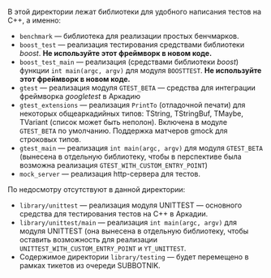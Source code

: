 В этой директории лежат библиотеки для удобного написания тестов на C++, а именно:

* `benchmark` — библиотека для реализации простых бенчмарков.
* `boost_test` — реализация тестирования средствами библиотеки _boost_. **Не используйте этот фреймворк в новом коде.**
* `boost_test_main` — реализация (средствами библиотеки _boost_) функции `int main(argc, argv)` для модуля `BOOSTTEST`. **Не используйте этот фреймворк в новом коде.**
* `gtest` — реализация модуля `GTEST_BETA` — средства для интеграции фреймворка _googletest_ в Аркадию
* `gtest_extensions` — реализация `PrintTo` (отладочной печати) для некоторых общеаркадийных типов: TString, TStringBuf, TMaybe, TVariant (список может быть неполон). Включена в модуле `GTEST_BETA` по умолчанию. Поддержка матчеров gmock для строковых типов.
* `gtest_main` — реализация `int main(argc, argv)` для модуля `GTEST_BETA` (вынесена в отдельную библиотеку, чтобы в перспективе была возможна реализация `GTEST_WITH_CUSTOM_ENTRY_POINT`)
* `mock_server` — реализация http-сервера для тестов.

По недосмотру отсутствуют в данной директории:

* `library/unittest` — реализация модуля UNITTEST — основного средства для тестирования тестов на С++ в Аркадии.
* `library/unittest/main` — реализация `int main(argc, argv)` для модуля UNITTEST (она вынесена в отдельную библиотеку, чтобы оставить возможность для реализации `UNITTEST_WITH_CUSTOM_ENTRY_POINT` и `YT_UNITTEST`.
* Содержимое директории `library/testing` — будет перемещено в рамках тикетов из очереди SUBBOTNIK.
